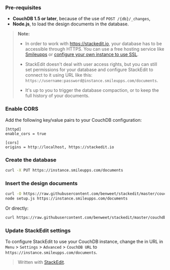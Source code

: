 ### Pre-requisites

- **CouchDB 1.5 or later**, because of the use of `POST /{db}/_changes`,
- **Node.js**, to load the design documents in the database.

> **Note:**
> 
> - In order to work with https://stackedit.io, your database has to be accessible through HTTPS. You can use a free hosting service like [Smileupps](https://www.smileupps.com/) or [configure your own instance to use SSL](http://docs.couchdb.org/en/latest/config/http.html#ssl).
> 
> - StackEdit doesn't deal with user access rights, but you can still set permissions for your database and configure StackEdit to connect to it using URL like this: `https://username:password@instance.smileupps.com/documents`.
> 
> - It's up to you to trigger the database compaction, or to keep the full history of your documents.


### Enable CORS

Add the following key/value pairs to your CouchDB configuration:

```
[httpd]
enable_cors = true

[cors]
origins = http://localhost, https://stackedit.io
```


### Create the database

```bash
curl -X PUT https://instance.smileupps.com/documents
```

### Insert the design documents

```bash
curl -O https://raw.githubusercontent.com/benweet/stackedit/master/couchdb/setup.js
node setup.js https://instance.smileupps.com/documents
```

Or directly:

```bash
curl https://raw.githubusercontent.com/benweet/stackedit/master/couchdb/setup.js | node /dev/stdin https://instance.smileupps.com/documents
```

### Update StackEdit settings

To configure StackEdit to use your CouchDB instance, change the in URL in `Menu` > `Settings` > `Advanced` > `CouchDB URL` to `https://instance.smileupps.com/documents`.


> Written with [StackEdit](https://stackedit.io/).